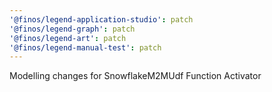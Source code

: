 ```yaml
---
'@finos/legend-application-studio': patch
'@finos/legend-graph': patch
'@finos/legend-art': patch
'@finos/legend-manual-test': patch
---
```


Modelling changes for SnowflakeM2MUdf Function Activator
